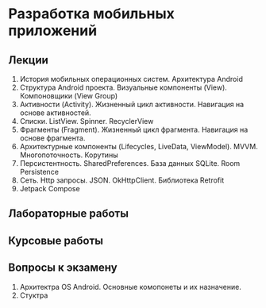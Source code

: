 # Разработка мобильных приложений

## Лекции
1. История мобильных операционных систем. Архитектура Android 
2. Структура Android проекта. Визуальные компоненты (View). Компоновщики (View Group)
3. Активности (Activity). Жизненный цикл активности. Навигация на основе активностей.
4. Списки. ListView. Spinner. RecyclerView
5. Фрагменты (Fragment). Жизненный цикл фрагмента. Навигация на основе фрагмента.
6. Архитектурные компоненты (Lifecycles, LiveData, ViewModel). MVVM. Многопоточность. Корутины
7. Персистентность. SharedPreferences. База данных SQLite. Room Persistence
8. Сеть. Http запросы. JSON. OkHttpClient. Библиотека Retrofit
9. Jetpack Compose

## Лабораторные работы

##  Курсовые работы

##  Вопросы к экзамену
1. Архитектра OS Android. Основные комопонеты и их назначение.
2. Стуктра 